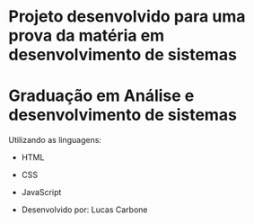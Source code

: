 # Projeto desenvolvido para uma prova da matéria em desenvolvimento de sistemas
# Graduação em Análise e desenvolvimento de sistemas

Utilizando as linguagens:

* HTML
* CSS
* JavaScript

* Desenvolvido por: Lucas Carbone
